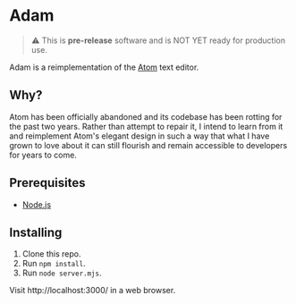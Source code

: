 # Adam

> ⚠️  This is **pre-release** software and is NOT YET ready for production use.

Adam is a reimplementation of the [Atom][1] text editor.

## Why?

Atom has been officially abandoned and its codebase has been rotting for the past two years.
Rather than attempt to repair it, I intend to learn from it and reimplement Atom's elegant
design in such a way that what I have grown to love about it can still flourish and remain
accessible to developers for years to come.

## Prerequisites

 * [Node.js][2]

## Installing

 1. Clone this repo.
 2. Run `npm install`.
 3. Run `node server.mjs`.

Visit http://localhost:3000/ in a web browser.

[1]: https://atom.io/
[2]: https://nodejs.org/en/
